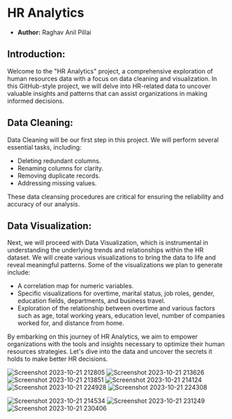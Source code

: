 # HR Analytics
- **Author:** Raghav Anil Pillai

## **Introduction:**

Welcome to the "HR Analytics" project, a comprehensive exploration of human resources data with a focus on data cleaning and visualization. In this GitHub-style project, we will delve into HR-related data to uncover valuable insights and patterns that can assist organizations in making informed decisions.

## **Data Cleaning:**

Data Cleaning will be our first step in this project. We will perform several essential tasks, including:
- Deleting redundant columns.
- Renaming columns for clarity.
- Removing duplicate records.
- Addressing missing values.

These data cleansing procedures are critical for ensuring the reliability and accuracy of our analysis.

## **Data Visualization:**

Next, we will proceed with Data Visualization, which is instrumental in understanding the underlying trends and relationships within the HR dataset. We will create various visualizations to bring the data to life and reveal meaningful patterns. Some of the visualizations we plan to generate include:
- A correlation map for numeric variables.
- Specific visualizations for overtime, marital status, job roles, gender, education fields, departments, and business travel.
- Exploration of the relationship between overtime and various factors such as age, total working years, education level, number of companies worked for, and distance from home.

By embarking on this journey of HR Analytics, we aim to empower organizations with the tools and insights necessary to optimize their human resources strategies. Let's dive into the data and uncover the secrets it holds to make better HR decisions.

![Screenshot 2023-10-21 212805](https://github.com/RaghavAP369/Human-Resource-Analytics/assets/139637644/e3ba5886-8b41-4d9d-b42c-786fee9dffeb)
![Screenshot 2023-10-21 213626](https://github.com/RaghavAP369/Human-Resource-Analytics/assets/139637644/03728ec7-3995-48ee-a31d-9e72bc4f0d31)
![Screenshot 2023-10-21 213851](https://github.com/RaghavAP369/Human-Resource-Analytics/assets/139637644/21c1d4cd-e477-4c3d-a6d0-83cd9d5e74c2)
![Screenshot 2023-10-21 214124](https://github.com/RaghavAP369/Human-Resource-Analytics/assets/139637644/65fe62a1-9119-434e-af1a-abe0da82ba7c)
![Screenshot 2023-10-21 224928](https://github.com/RaghavAP369/Human-Resource-Analytics/assets/139637644/b4bc0a1d-e443-45f1-822e-25ef9222cf8f)
![Screenshot 2023-10-21 224308](https://github.com/RaghavAP369/Human-Resource-Analytics/assets/139637644/9e8d01b7-f200-4312-85d7-65276578a165)

![Screenshot 2023-10-21 214534](https://github.com/RaghavAP369/Human-Resource-Analytics/assets/139637644/5fcd117f-7f09-4fa0-b3c0-cf18029cf87a)
![Screenshot 2023-10-21 231249](https://github.com/RaghavAP369/Human-Resource-Analytics/assets/139637644/e5478b96-5960-4a1a-92d6-c1e99ee940c0)
![Screenshot 2023-10-21 230406](https://github.com/RaghavAP369/Human-Resource-Analytics/assets/139637644/31fa1b5b-5619-457d-bbed-39f1d22c132b)
